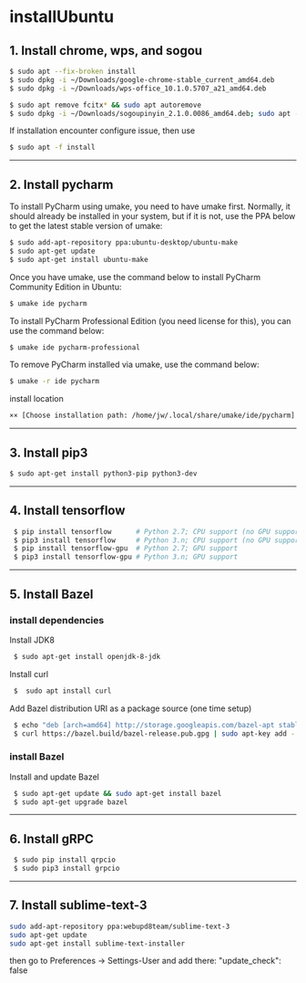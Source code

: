 # installUbuntu
## 1. Install chrome, wps, and sogou
```bash
$ sudo apt --fix-broken install
$ sudo dpkg -i ~/Downloads/google-chrome-stable_current_amd64.deb
$ sudo dpkg -i ~/Downloads/wps-office_10.1.0.5707_a21_amd64.deb

$ sudo apt remove fcitx* && sudo apt autoremove
$ sudo dpkg -i ~/Downloads/sogoupinyin_2.1.0.0086_amd64.deb; sudo apt -f install
```
If installation encounter configure issue, then use
```bash
$ sudo apt -f install
```
--------------------------------------------------------------------------------------
## 2. Install pycharm 
To install PyCharm using umake, you need to have umake first. Normally, it should already be installed in your system, but if it is not, use the PPA below to get the latest stable version of umake:
```bash
$ sudo add-apt-repository ppa:ubuntu-desktop/ubuntu-make
$ sudo apt-get update
$ sudo apt-get install ubuntu-make
```
Once you have umake, use the command below to install PyCharm Community Edition in Ubuntu:
```bash
$ umake ide pycharm
```
To install PyCharm Professional Edition (you need license for this), you can use the command below:
```bash
$ umake ide pycharm-professional
```
To remove PyCharm installed via umake, use the command below:
```bash
$ umake -r ide pycharm
```
install location
```bash
×× [Choose installation path: /home/jw/.local/share/umake/ide/pycharm]
```
--------------------------------------------------------------------------------------
## 3. Install pip3
```bash
$ sudo apt-get install python3-pip python3-dev
```
--------------------------------------------------------------------------------------
## 4. Install tensorflow
```bash
 $ pip install tensorflow      # Python 2.7; CPU support (no GPU support)
 $ pip3 install tensorflow     # Python 3.n; CPU support (no GPU support)
 $ pip install tensorflow-gpu  # Python 2.7; GPU support
 $ pip3 install tensorflow-gpu # Python 3.n; GPU support 
```
--------------------------------------------------------------------------------------
## 5. Install Bazel
### install dependencies
Install JDK8
```bash
 $ sudo apt-get install openjdk-8-jdk
```
Install curl
```bash
 $  sudo apt install curl
```
Add Bazel distribution URI as a package source (one time setup)
```bash
 $ echo "deb [arch=amd64] http://storage.googleapis.com/bazel-apt stable jdk1.8" | sudo tee /etc/apt/sources.list.d/bazel.list
 $ curl https://bazel.build/bazel-release.pub.gpg | sudo apt-key add -
```
### install Bazel
Install and update Bazel
```bash
 $ sudo apt-get update && sudo apt-get install bazel
 $ sudo apt-get upgrade bazel
```
---------------------------------------------------------------------------------------
## 6. Install gRPC
```bash
 $ sudo pip install qrpcio
 $ sudo pip3 install grpcio
```
---------------------------------------------------------------------------------------
## 7. Install sublime-text-3
```bash
sudo add-apt-repository ppa:webupd8team/sublime-text-3
sudo apt-get update
sudo apt-get install sublime-text-installer
```
then go to Preferences -> Settings-User and add there: "update_check": false






